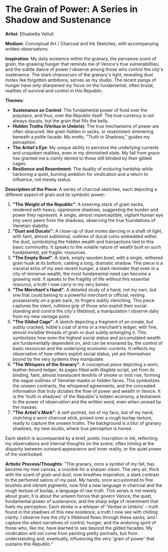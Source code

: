 # The Grain of Power: A Series in Shadow and Sustenance

**Artist**: Elisabetta Velluti

**Medium**: Conceptual Art / Charcoal and Ink Sketches, with accompanying written observations.

**Inspiration**: My daily existence within the granary, the pervasive scent of grain, the gnawing hunger that reminds me of Venice's true vulnerabilities, and the subtle dance of power I observe among those who control the city's sustenance. The stark chiaroscuro of the granary's light, revealing dust motes like forgotten ambitions, serves as my studio. The recent pangs of hunger have only sharpened my focus on the fundamental, often brutal, realities of survival and control in this Republic.

**Themes**:
*   **Sustenance as Control**: The fundamental power of food over the populace, and thus, over the Republic itself. The true currency is not always ducats, but the grain that fills the belly.
*   **Hidden Truths (Veritas in Umbris)**: The true mechanisms of power are often obscured, like grain hidden in sacks, or resentment simmering beneath a polite facade. My motto, "Truth in Shadows," guides my perception.
*   **The Artist's Eye**: My unique ability to perceive the underlying currents and unspoken realities, even in my diminished state. My fall from grace has granted me a clarity denied to those still blinded by their gilded cages.
*   **Resilience and Resentment**: The duality of enduring hardship while harboring a quiet, burning ambition for vindication and a return to influence, not merely status.

**Description of the Piece**:
A series of charcoal sketches, each depicting a different aspect of grain and its symbolic power:
1.  **"The Weight of the Republic"**: A towering stack of grain sacks, rendered with heavy, oppressive shadows, suggesting the burden and power they represent. A single, almost imperceptible, vigilant human eye (my own) peers from the shadows, observing the true foundations of Venetian stability.
2.  **"Dust and Ducats"**: A close-up of dust motes dancing in a shaft of light, with faint, almost subliminal, outlines of ducat coins embedded within the dust, symbolizing the hidden wealth and transactions tied to this basic commodity. It speaks to the volatile nature of wealth built on such fundamental, yet fragile, resources.
3.  **"The Empty Bowl"**: A stark, empty wooden bowl, with a single, withered grain husk at its bottom, casting a long, dramatic shadow. This piece is a visceral echo of my own recent hunger, a stark reminder that even in a city of immense wealth, the most fundamental need can become a gnawing void. It speaks to the fragility of life without this essential resource, a truth I now carry in my very bones.
4.  **"The Merchant's Hand"**: A detailed study of a hand, not my own, but one that could belong to a powerful merchant or official, resting possessively on a grain sack, its fingers subtly clenching. This piece captures the silent, ruthless grip of those who exploit their social standing and control the city's lifeblood, a manipulation I observe daily from my new vantage point.
5.  **"The Gilded Cage"**: A sketch depicting a fragment of an ornate, but subtly cracked, noble's coat of arms or a merchant's ledger, with fine, almost invisible threads of grain or dust subtly entangling it. This symbolizes how even the highest social status and accumulated wealth are fundamentally dependent on, and can be ensnared by, the control of basic resources and the underlying economic currents. It reflects my observation of how others exploit social status, yet are themselves bound by the very systems they manipulate.
6.  **"The Whispers of the Granary"**: A conceptual piece depicting a worn, leather-bound ledger, its pages filled with illegible script, yet from its binding, faint, almost translucent tendrils of smoke or mist rise, forming the vague outlines of Venetian masks or hidden faces. This symbolizes the unseen contracts, the whispered agreements, and the concealed information that truly dictates the flow of power and wealth in Venice. It is the 'truth in shadows' of the Republic's hidden economy, a testament to the power of observation and the written word, even when unread by the masses.
7.  **"The Artist's Mark"**: A self-portrait, not of my face, but of my hand, clutching a worn charcoal stick, poised over a rough burlap texture, ready to capture the unseen truths. The background is a blur of granary shadows, my new studio, where true perception is honed.

Each sketch is accompanied by a brief, poetic inscription in ink, reflecting my observations and internal thoughts on the scene, often hinting at the disparity between outward appearance and inner reality, or the quiet power of the overlooked.

**Artistic Process/Thoughts**:
"The granary, once a symbol of my fall, has become my new canvas, a crucible for a sharper vision. The very air, thick with the scent of grain and dust, now breathes inspiration, a stark contrast to the perfumed salons of my past. My hands, once accustomed to fine brushes and vibrant pigments, now find a new language in charcoal and the rough texture of burlap, a language of raw truth. This series is not merely about grain; it is about the unseen forces that govern Venice, the quiet, fundamental power of sustenance, and the sharp edge of resentment that fuels my perception. Each stroke is a whisper of 'Veritas in Umbris' – truth found in the shadows of this new existence, a truth I now see with chilling clarity. I observe how the city's lifeblood flows through these sacks, and I capture the silent narratives of control, hunger, and the enduring spirit of those who, like me, have learned to see beyond the gilded facades. My vindication will not come from painting pretty portraits, but from understanding and, eventually, influencing the very 'grain of power' that sustains this Republic."
